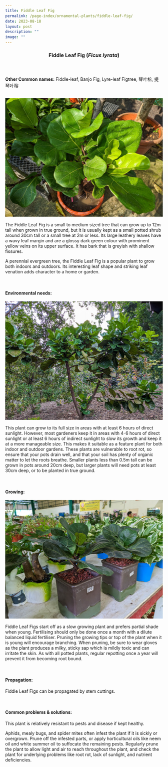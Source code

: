 ```yaml
---
title: Fiddle Leaf Fig
permalink: /page-index/ornamental-plants/fiddle-leaf-fig/
date: 2023-08-18
layout: post
description: ""
image: ""
---
```

<header> 
	<h3>Fiddle Leaf Fig (<em>Ficus lyrata</em>)</h3> 
</header>

<section>
	<p><strong>Other Common names:</strong> Fiddle-leaf, Banjo Fig, Lyre-leaf Figtree, 琴叶榕, 提琴叶榕</p>
	<br>
</section>
 
<section>
	<img title="Fiddle Leaf fig plant. Photo by Jacqueline Chua." src="/images/Plants/fiddleleaffig%20(7)_jacquelinechua.jpg">
	<p>The Fiddle Leaf Fig is a small to medium sized tree that can grow up to 12m tall when grown in true ground, but it is usually kept as a small potted shrub around 30cm tall or a small tree at 2m or less. Its large leathery leaves have a wavy leaf margin and are a glossy dark green colour with prominent yellow veins on its upper surface. It has bark that is greyish with shallow fissures.</p>
	<p>A perennial evergreen tree, the Fiddle Leaf Fig is a popular plant to grow both indoors and outdoors. Its interesting leaf shape and striking leaf venation adds character to a home or garden.</p>
	 <br> 
</section> 
 
<section> 
  <h4>Environmental needs:</h4>
	<img title="A large fiddle leaf fig grown in true ground. Photo by Jacqueline Chua." src="/images/Plants/fiddleleaffig%20(1)_jacquelinechua.jpg">
  <p>This plant can grow to its full size in areas with at least 6 hours of direct sunlight. However, most gardeners keep it in areas with 4-6 hours of direct sunlight or at least 6 hours of indirect sunlight to slow its growth and keep it at a more manageable size. This makes it suitable as a feature plant for both indoor and outdoor gardens. These plants are vulnerable to root rot, so ensure that your pots drain well, and that your soil has plenty of organic matter to let the roots breathe. Smaller plants less than 0.5m tall can be grown in pots around 20cm deep, but larger plants will need pots at least 30cm deep, or to be planted in true ground.</p> 
	<br>
</section>

<section> 
  <h4>Growing:</h4> 
	<img title="Fiddle leaf figs being sold as small houseplants. Photo by Jacqueline Chua." src="/images/Plants/fiddleleaffig%20(6)_jacquelinechua.jpg">
	<p>Fiddle Leaf Figs start off as a slow growing plant and prefers partial shade when young. Fertilising should only be done once a month with a dilute balanced liquid fertiliser. Pruning the growing tips or top of the plant when it is young will encourage branching. When pruning, be sure to wear gloves as the plant produces a milky, sticky sap which is mildly toxic and can irritate the skin. As with all potted plants, regular repotting once a year will prevent it from becoming root bound.</p> 
	<br> 
</section> 

<section> 
  <h4>Propagation:</h4> 
	<p>Fiddle Leaf Figs can be propagated by stem cuttings.</p> 
	<br> 
</section> 
 
<section> 
  <h4>Common problems &amp; solutions:</h4> 
	<p>This plant is relatively resistant to pests and disease if kept healthy.</p>
	<p>Aphids, mealy bugs, and spider mites often infest the plant if it is sickly or overgrown. Prune off the infested parts, or apply horticultural oils like neem oil and white summer oil to suffocate the remaining pests. Regularly prune the plant to allow light and air to reach throughout the plant, and check the plant for underlying problems like root rot, lack of sunlight, and nutrient deficiencies.</p>
	<br> 
</section>